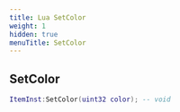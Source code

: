 ```yaml
---
title: Lua SetColor
weight: 1
hidden: true
menuTitle: SetColor
---
```

## SetColor
```lua
ItemInst:SetColor(uint32 color); -- void
```
